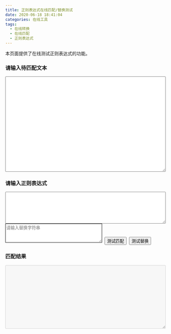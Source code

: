 ```yaml
---
title: 正则表达式在线匹配/替换测试
date: 2020-06-18 18:41:04
categories: 在线工具
tags:
  - 在线转换
  - 在线匹配
  - 正则表达式
---
```


本页面提供了在线测试正则表达式的功能。
<div><h3>请输入待匹配文本</h3>
<textarea style="width:100%;height:300px" id="matchContent"></textarea></div>
<div><h3>请输入正则表达式</h3>
<textarea style="width:100%;height:100px" id="regexStr"></textarea></div>
<div><textarea type="text" id="replaceword" style="border:1px solid black;width:calc(100% - 200px);height:60px;" placeholder="请输入替换字符串"></textarea>&nbsp;&nbsp;<button style="padding: 1px 6px;" id="matchBtn">测试匹配</button>&nbsp;&nbsp;<button style="padding: 1px 6px;" id="replaceBtn">测试替换</button></div>
<div><h3>匹配结果</h3>
<textarea style="width:100%;height:200px" id="result" disabled></textarea></div>
<script>
    let matchBtn = document.getElementById("matchBtn");
    let replaceBtn = document.getElementById("replaceBtn");
    let matchContentInput = document.getElementById("matchContent");
    let regexStrInput = document.getElementById("regexStr");
    let replacewordInput = document.getElementById("replaceword");
     let resultArea = document.getElementById("result");
    matchBtn.onclick = function(){
      let matchContent = matchContentInput.value;
      let regexStr = regexStrInput.value
      let regex = new RegExp(regexStr, "g");
      let matches = [...matchContent.matchAll(regex)]
      resultArea.value = matches.length !== 0 ? JSON.stringify(matches,null, 4) : "无匹配结果，请检查正则表达式是否正确" 
    }
    replaceBtn.onclick= function(){
        let matchContent = matchContentInput.value;
        let regexStr = regexStrInput.value
        let rw = replacewordInput.value
        let regex = new RegExp(regexStr, "g");
        matchContent = matchContent.replace(regex,rw)
        resultArea.value = matchContent
        }
</script>
